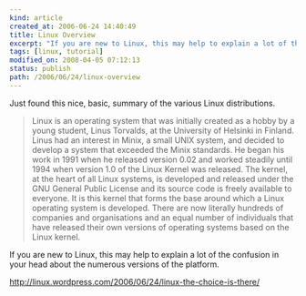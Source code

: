 ```yaml
---
kind: article
created_at: 2006-06-24 14:40:49
title: Linux Overview
excerpt: "If you are new to Linux, this may help to explain a lot of the confusion in your head about the numerous versions of the platform."
tags: [linux, tutorial]
modified_on: 2008-04-05 07:12:13
status: publish 
path: /2006/06/24/linux-overview
---
```


Just found this nice, basic, summary of the various Linux distributions.  <blockquote class="large">
Linux is an operating system that was initially created as a hobby by a young student, Linus Torvalds, at the University of Helsinki in Finland. Linus had an interest in Minix, a small UNIX system, and decided to develop a system that exceeded the Minix standards. He began his work in 1991 when he released version 0.02 and worked steadily until 1994 when version 1.0 of the Linux Kernel was released. The kernel, at the heart of all Linux systems, is developed and released under the GNU General Public License and its source code is freely available to everyone. It is this kernel that forms the base around which a Linux operating system is developed. There are now literally hundreds of companies and organisations and an equal number of individuals that have released their own versions of operating systems based on the Linux kernel.
</blockquote>

If you are new to Linux, this may help to explain a lot of the confusion in your head about the numerous versions of the platform. 

<a href="http://linux.wordpress.com/2006/06/24/linux-the-choice-is-there/">http://linux.wordpress.com/2006/06/24/linux-the-choice-is-there/</a>